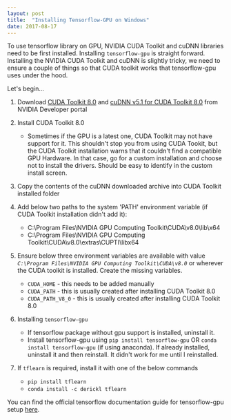 ```yaml
---
layout: post
title:  "Installing Tensorflow-GPU on Windows"
date: 2017-08-17
---
```


To use tensorflow library on GPU, NVIDIA CUDA Toolkit and cuDNN libraries need to be first installed. Installing `tensorflow-gpu` is straight forward. Installing the NVIDIA CUDA Toolkit and cuDNN is slightly tricky, we need to ensure a couple of things so that CUDA toolkit works that tensorflow-gpu uses under the hood.

Let's begin...

1. Download <A href="https://developer.nvidia.com/cuda-downloads" target="_blank">CUDA Toolkit 8.0</A> and <A href="https://developer.nvidia.com/cudnn" target="_blank">cuDNN v5.1 for CUDA Toolkit 8.0</A> from NVIDIA Developer portal

2. Install CUDA Toolkit 8.0
    * Sometimes if the GPU is a latest one, CUDA Toolkit may not have support for it. This shouldn't stop you from using CUDA Tookit, but the CUDA Toolkit installation warns that it couldn't find a compatible GPU Hardware. In that case, go for a custom installation and choose not to install the drivers. Should be easy to identify in the custom install screen.

3. Copy the contents of the cuDNN downloaded archive into CUDA Toolkit installed folder

4. Add below two paths to the system 'PATH' environment variable (if CUDA Toolkit installation didn't add it):
    * C:\Program Files\NVIDIA GPU Computing Toolkit\CUDA\v8.0\lib\x64
    * C:\Program Files\NVIDIA GPU Computing Toolkit\CUDA\v8.0\extras\CUPTI\libx64
    
5. Ensure below three environment variables are available with value _`C:\Program Files\NVIDIA GPU Computing Toolkit\CUDA\v8.0`_ or wherever the CUDA toolkit is installed. Create the missing variables.
    * `CUDA_HOME` - this needs to be added manually
    * `CUDA_PATH` - this is usually created after installing CUDA Toolkit 8.0
    * `CUDA_PATH_V8_0` - this is usually created after installing CUDA Toolkit 8.0
    
6. Installing `tensorflow-gpu`
    * If tensorflow package without gpu support is installed, uninstall it.
    * Install tensorflow-gpu using `pip install tensorflow-gpu` OR `conda install tensorflow-gpu` (if using anaconda). If already installed, uninstall it and then reinstall. It didn't work for me until I reinstalled.
    
7. If `tflearn` is required, install it with one of the below commands
    * `pip install tflearn`
    * `conda install -c derickl tflearn`
    
    
You can find the official tensorflow documentation guide for tensorflow-gpu setup <A href="https://www.tensorflow.org/install/install_windows#requirements_to_run_tensorflow_with_gpu_support" target="_blank">here</A>.

